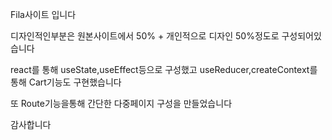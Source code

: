 Fila사이트 입니다

디자인적인부분은 원본사이트에서 50% + 개인적으로 디자인 50%정도로 구성되어있습니다

react를 통해 useState,useEffect등으로 구성했고 useReducer,createContext를 통해 Cart기능도 구현했습니다

또 Route기능을통해 간단한 다중페이지 구성을 만들었습니다

감사합니다

